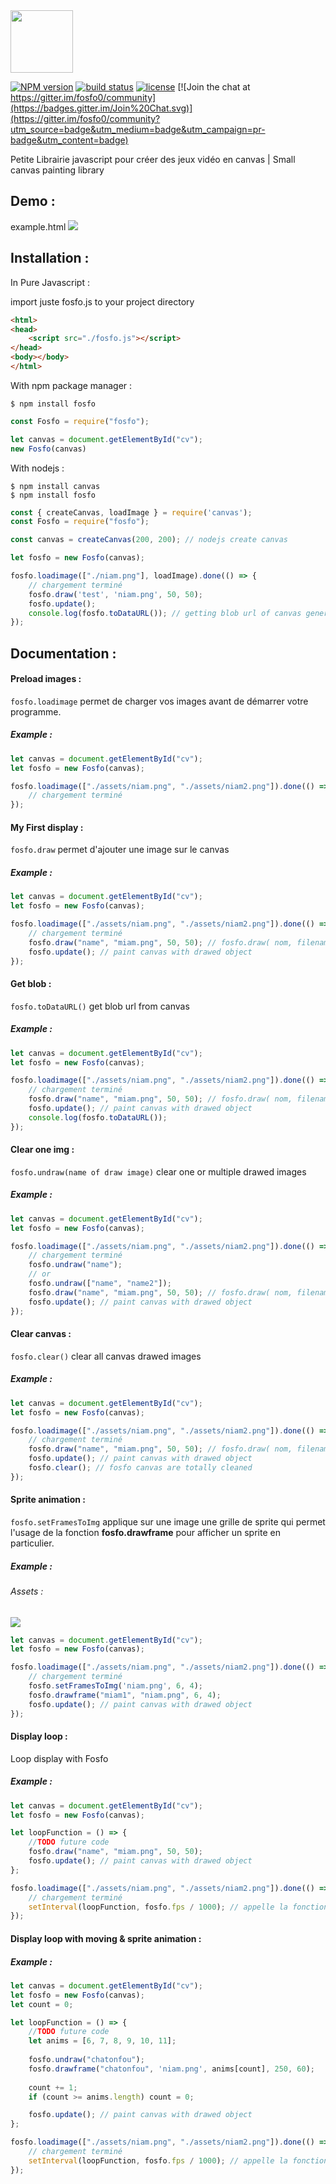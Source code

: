 <img width="100" src="./img/logo.png"/>

[![NPM version][npm-image]][npm-url]
[![build status][travis-image]][travis-url]
[![license][license-image]][license-url]
[![Join the chat at https://gitter.im/fosfo0/community](https://badges.gitter.im/Join%20Chat.svg)](https://gitter.im/fosfo0/community?utm_source=badge&utm_medium=badge&utm_campaign=pr-badge&utm_content=badge)

Petite Librairie javascript pour créer des jeux vidéo en canvas | Small canvas painting library

## Demo :
example.html
<img src="./img/img.gif"/>

## Installation :

In Pure Javascript :

import juste fosfo.js to your project directory
````html
<html>
<head>
	<script src="./fosfo.js"></script>
</head>
<body></body>
</html>
````

With npm package manager :

````shell
$ npm install fosfo
````

````js
const Fosfo = require("fosfo");

let canvas = document.getElementById("cv");
new Fosfo(canvas)
````

With nodejs :

````shell
$ npm install canvas
$ npm install fosfo
````

````js
const { createCanvas, loadImage } = require('canvas');
const Fosfo = require("fosfo");

const canvas = createCanvas(200, 200); // nodejs create canvas

let fosfo = new Fosfo(canvas);

fosfo.loadimage(["./niam.png"], loadImage).done(() => {
    // chargement terminé
    fosfo.draw('test', 'niam.png', 50, 50);
    fosfo.update();
    console.log(fosfo.toDataURL()); // getting blob url of canvas generated image
});
````

## Documentation :
#### Preload images :
`fosfo.loadimage` permet de charger vos images avant de démarrer votre programme.
##### Example :
````js
let canvas = document.getElementById("cv");
let fosfo = new Fosfo(canvas);

fosfo.loadimage(["./assets/niam.png", "./assets/niam2.png"]).done(() => {
    // chargement terminé
});
````

#### My First display :
`fosfo.draw` permet d'ajouter une image sur le canvas
##### Example :

````js
let canvas = document.getElementById("cv");
let fosfo = new Fosfo(canvas);

fosfo.loadimage(["./assets/niam.png", "./assets/niam2.png"]).done(() => {
    // chargement terminé
	fosfo.draw("name", "miam.png", 50, 50); // fosfo.draw( nom, filename, x, y);
	fosfo.update(); // paint canvas with drawed object
});
````

#### Get blob :
`fosfo.toDataURL()` get blob url from canvas
##### Example :

````js
let canvas = document.getElementById("cv");
let fosfo = new Fosfo(canvas);

fosfo.loadimage(["./assets/niam.png", "./assets/niam2.png"]).done(() => {
    // chargement terminé
	fosfo.draw("name", "miam.png", 50, 50); // fosfo.draw( nom, filename, x, y);
	fosfo.update(); // paint canvas with drawed object
	console.log(fosfo.toDataURL());
});
````

#### Clear one img :
`fosfo.undraw(name of draw image)` clear one or multiple drawed images
##### Example :

````js
let canvas = document.getElementById("cv");
let fosfo = new Fosfo(canvas);

fosfo.loadimage(["./assets/niam.png", "./assets/niam2.png"]).done(() => {
	// chargement terminé
	fosfo.undraw("name");
	// or
	fosfo.undraw(["name", "name2"]);
	fosfo.draw("name", "miam.png", 50, 50); // fosfo.draw( nom, filename, x, y);
	fosfo.update(); // paint canvas with drawed object
});
````


#### Clear canvas :
`fosfo.clear()` clear all canvas drawed images
##### Example :

````js
let canvas = document.getElementById("cv");
let fosfo = new Fosfo(canvas);

fosfo.loadimage(["./assets/niam.png", "./assets/niam2.png"]).done(() => {
    // chargement terminé
	fosfo.draw("name", "miam.png", 50, 50); // fosfo.draw( nom, filename, x, y);
	fosfo.update(); // paint canvas with drawed object
	fosfo.clear(); // fosfo canvas are totally cleaned
});
````

#### Sprite animation :
`fosfo.setFramesToImg` applique sur une image une grille de sprite qui permet l'usage de la fonction <b>fosfo.drawframe</b> pour afficher un sprite en particulier.
##### Example :

###### Assets :
<img src="./test/assets/niam.png"/><br>

````js
let canvas = document.getElementById("cv");
let fosfo = new Fosfo(canvas);

fosfo.loadimage(["./assets/niam.png", "./assets/niam2.png"]).done(() => {
    // chargement terminé
	fosfo.setFramesToImg('niam.png', 6, 4);
	fosfo.drawframe("miam1", "niam.png", 6, 4);
	fosfo.update(); // paint canvas with drawed object
});
````

#### Display loop :
Loop display with Fosfo
##### Example :
````js
let canvas = document.getElementById("cv");
let fosfo = new Fosfo(canvas);

let loopFunction = () => {
	//TODO future code
	fosfo.draw("name", "miam.png", 50, 50);
	fosfo.update(); // paint canvas with drawed object
};

fosfo.loadimage(["./assets/niam.png", "./assets/niam2.png"]).done(() => {
    // chargement terminé
	setInterval(loopFunction, fosfo.fps / 1000); // appelle la fonction loopFunction 60 fois par seconde par defaut.
});
````

#### Display loop with moving & sprite animation :

##### Example :
````js
let canvas = document.getElementById("cv");
let fosfo = new Fosfo(canvas);
let count = 0;

let loopFunction = () => {
	//TODO future code
	let anims = [6, 7, 8, 9, 10, 11];
	
	fosfo.undraw("chatonfou");
	fosfo.drawframe("chatonfou", 'niam.png', anims[count], 250, 60);
	
	count += 1;
	if (count >= anims.length) count = 0;

	fosfo.update(); // paint canvas with drawed object
};

fosfo.loadimage(["./assets/niam.png", "./assets/niam2.png"]).done(() => {
    // chargement terminé
	setInterval(loopFunction, fosfo.fps / 1000); // appelle la fonction loopFunction 60 fois par seconde par defaut.
});
````

[npm-image]: https://img.shields.io/npm/v/fosfo.svg?style=flat-square
[npm-url]: https://npmjs.org/package/fosfo
[travis-image]: https://api.travis-ci.com/jguyet/fosfo.svg?branch=master
[travis-url]: https://travis-ci.com/github/jguyet/fosfo
[license-image]: https://img.shields.io/npm/l/express.svg
[license-url]: https://tldrlegal.com/license/mit-license

